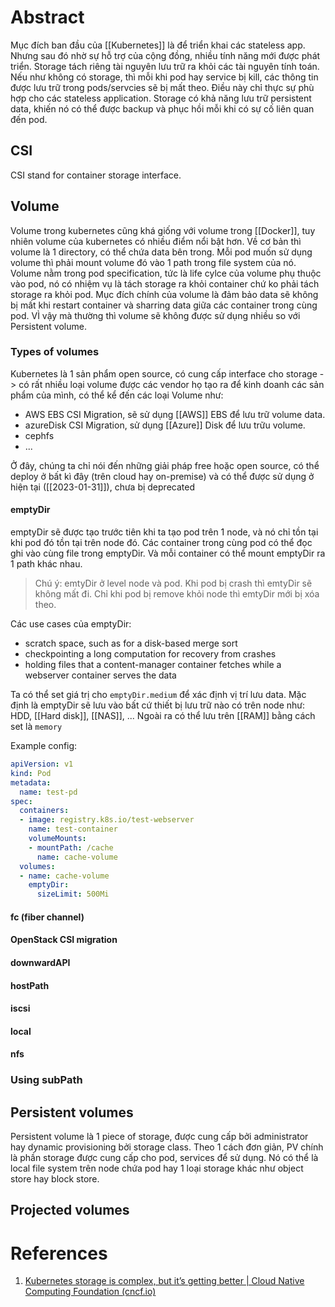 ---
---
# Abstract

Mục đích ban đầu của [[Kubernetes]] là để triển khai các stateless app. Nhưng sau đó nhờ sự hỗ trợ của cộng đồng, nhiều tính năng mới được phát triển. Storage tách riêng tài nguyên lưu trữ ra khỏi các tài nguyên tính toán. Nếu như không có storage, thì mỗi khi pod hay service bị kill, các thông tin được lưu trữ trong pods/servcies sẽ bị mất theo. Điều này chỉ thực sự phù hợp cho các stateless application. Storage có khả năng lưu trữ persistent data, khiến nó có thể được backup và phục hồi mỗi khi có sự cố liên quan đến pod.

## CSI
CSI stand for container storage interface. 

## Volume

Volume trong kubernetes cũng khá giống với volume trong [[Docker]], tuy nhiên volume của kubernetes có nhiều điểm nổi bật hơn. 
Về cơ bản thì volume là 1 directory, có thể chứa data bên trong. Mỗi pod muốn sử dụng volume thì phải mount volume đó vào 1 path trong file system của nó. Volume nằm trong pod specification, tức là life cylce của volume phụ thuộc vào pod, nó có nhiệm vụ là tách storage ra khỏi container chứ ko phải tách storage ra khỏi pod. Mục đích chính của volume là đảm bảo data sẽ không bị mất khi restart container và sharring data giữa các container trong cùng pod. VÌ vậy mà thường thì volume sẽ không được sử dụng nhiều so với Persistent volume.

### Types of volumes

Kubernetes là 1 sản phẩm open source, có cung cấp interface cho storage -> có rất nhiều loại volume được các vendor họ tạo ra để kinh doanh các sản phẩm của mình, có thể kể đến các loại Volume như:
- AWS EBS CSI Migration, sẽ sử dụng [[AWS]] EBS để lưu trữ volume data.
- azureDisk CSI Migration, sử dụng [[Azure]] Disk để lưu trữu volume.
- cephfs
- ...

Ở đây, chúng ta chỉ nói đến những giải pháp free hoặc open source, có thể deploy ở bất kì đây (trên cloud hay on-premise) và có thể được sử dụng ở hiện tại ([[2023-01-31]]), chưa bị deprecated

#### emptyDir
emptyDir sẽ được tạo trước tiên khi ta tạo pod trên 1 node, và nó chỉ tồn tại khi pod đó tồn tại trên node đó. Các container trong cùng pod có thể đọc ghi vào cùng file trong emptyDir. Và mỗi container có thể mount emptyDir ra 1 path khác nhau.

> Chú ý: emtyDir ở level node và pod. Khi pod bị crash thì emtyDir sẽ không mất đi. Chỉ khi pod bị remove khỏi node thì emtyDir mới bị xóa theo.

Các use cases của emptyDir:
- scratch space, such as for a disk-based merge sort
- checkpointing a long computation for recovery from crashes
- holding files that a content-manager container fetches while a webserver container serves the data

Ta có thể set giá trị cho `emptyDir.medium` để xác định vị trí lưu data. Mặc định là emptyDir sẽ lưu vào bất cứ thiết bị lưu trữ nào có trên node như: HDD, [[Hard disk]], [[NAS]], ... Ngoài ra có thể lưu trên [[RAM]] bằng cách set là `memory`

Example config:

```yaml
apiVersion: v1
kind: Pod
metadata:
  name: test-pd
spec:
  containers:
  - image: registry.k8s.io/test-webserver
    name: test-container
    volumeMounts:
    - mountPath: /cache
      name: cache-volume
  volumes:
  - name: cache-volume
    emptyDir:
      sizeLimit: 500Mi
```

#### fc (fiber channel)
#### OpenStack CSI migration
#### downwardAPI
#### hostPath
#### iscsi
#### local
#### nfs
### Using subPath

## Persistent volumes

Persistent volume là 1 piece of storage, được cung cấp bởi administrator hay dynamic provisioning bởi storage class. Theo 1 cách đơn giản, PV chính là phần storage được cung cấp cho pod, services để sử dụng. Nó có thể là local file system trên node chứa pod hay 1 loại storage khác như object store hay block store. 
## Projected volumes


# References
1. [Kubernetes storage is complex, but it’s getting better | Cloud Native Computing Foundation (cncf.io)](https://www.cncf.io/blog/2023/03/28/kubernetes-storage-is-complex-but-its-getting-better/)